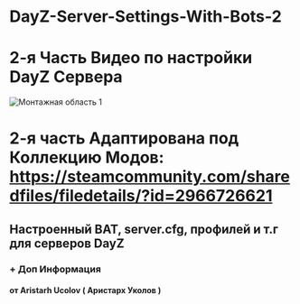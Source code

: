# DayZ-Server-Settings-With-Bots-2
# 2-я Часть Видео по настройки DayZ Сервера
![Монтажная область 1](https://github.com/user-attachments/assets/8c79de2d-80b4-404c-a0dc-3dde1f3a86a7)
# 2-я часть Адаптирована под Коллекцию Модов: https://steamcommunity.com/sharedfiles/filedetails/?id=2966726621
## Настроенный BAT, server.cfg, профилей и т.г для серверов DayZ
### + Доп Информация
#### от Aristarh Ucolov ( Аристарх Уколов )
